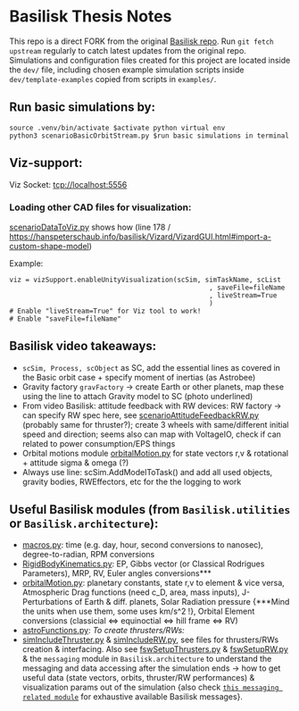 # Basilisk Thesis Notes
This repo is a direct FORK from the original [Basilisk repo](https://github.com/AVSLab/basilisk). Run `git fetch upstream` regularly to catch latest updates from the original repo. Simulations and configuration files created for this project are located inside the `dev/` file, including chosen example simulation scripts inside `dev/template-examples` copied from scripts in `examples/`.

## Run basic simulations by:
```
source .venv/bin/activate $activate python virtual env
python3 scenarioBasicOrbitStream.py $run basic simulations in terminal 
```

## Viz-support:
Viz Socket: [tcp://localhost:5556](tcp://localhost:5556)

### Loading other CAD files for visualization:
[scenarioDataToViz.py](examples/scenarioDataToViz.py) shows how (line 178 / https://hanspeterschaub.info/basilisk/Vizard/VizardGUI.html#import-a-custom-shape-model)

Example: 
```
viz = vizSupport.enableUnityVisualization(scSim, simTaskName, scList
                                                  , saveFile=fileName
                                                  , liveStream=True
                                                  )
# Enable "liveStream=True" for Viz tool to work!
# Enable "saveFile=fileName"
```

## Basilisk video takeaways:
- `scSim, Process, scObject` as SC, add the essential lines as covered in the Basic orbit case + specify moment of inertias (as Astrobee)
- Gravity factory `gravFactory` -> create Earth or other planets, map these using the line to attach Gravity model to SC (photo underlined)
- From video Basilisk: attitude feedback with RW devices: RW factory -> can specify RW spec here, see [scenarioAttitudeFeedbackRW.py](examples/scenarioAttitudeFeedbackRW.py) (probably same for thruster?); create 3 wheels with same/different initial speed and direction; seems also can map with VoltageIO, check if can related to power consumption/EPS things
- Orbital motions module [orbitalMotion.py](dist3/Basilisk/utilities/orbitalMotion.py) for state vectors r,v & rotational + attitude sigma & omega (?)
- Always use line: scSim.AddModelToTask() and add all used objects, gravity bodies, RWEffectors, etc for the the logging to work


## Useful Basilisk modules (from `Basilisk.utilities` or `Basilisk.architecture`):
- [macros.py](dist3/Basilisk/utilities/macros.py): time (e.g. day, hour, second conversions to nanosec), degree-to-radian, RPM conversions
- [RigidBodyKinematics.py](dist3/Basilisk/utilities/RigidBodyKinematics.py): EP, Gibbs vector (or Classical Rodrigues Parameters), MRP, RV, Euler angles conversions***
- [orbitalMotion.py](dist3/Basilisk/utilities/orbitalMotion.py): planetary constants, state r,v to element & vice versa, Atmospheric Drag functions (need c_D, area, mass inputs), J-Perturbations of Earth & diff. planets, Solar Radiation pressure {***Mind the units when use them, some uses km/s^2 !}, Orbital Element conversions (classicial <=> equinoctial <=> hill frame <=> RV)
- [astroFunctions.py](dist3/Basilisk/utilities/astroFunctions.py): 
*To create thrusters/RWs:*
- [simIncludeThruster.py](dist3/Basilisk/utilities/simIncludeThruster.py) & [simIncludeRW.py](dist3/Basilisk/utilities/simIncludeRW.py), see files for thrusters/RWs creation & interfacing. Also see [fswSetupThrusters.py](dist3/Basilisk/utilities/fswSetupThrusters.py) & [fswSetupRW.py](dist3/Basilisk/utilities/fswSetupRW.py) & the `messaging` module in `Basilisk.architecture` to understand the messaging and data accessing after the simulation ends -> how to get useful data (state vectors, orbits, thruster/RW performances) & visualization params out of the simulation {also check [`this messaging related module`](dist3/Basilisk/architecture/messaging/__init__.py) for exhaustive available Basilisk messages}.
